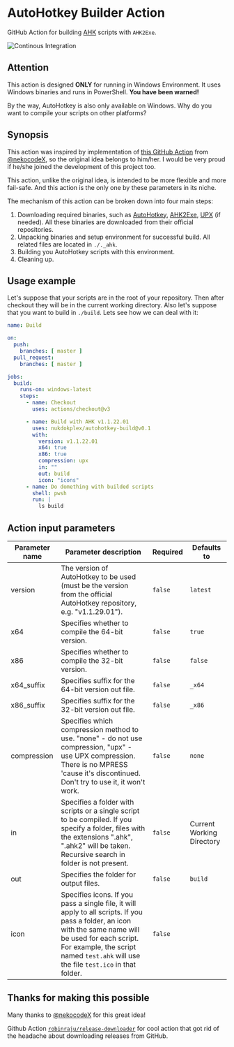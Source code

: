 # AutoHotkey Builder Action
GitHub Action for building [AHK](https://autohotkey.com/) scripts with `AHK2Exe`.

![Continous Integration](https://img.shields.io/github/actions/workflow/status/nukdokplex/autohotkey-build/ci.yml?label=integration)

## Attention

This action is designed **ONLY** for running in Windows Environment. It uses Windows binaries and runs in PowerShell. **You have been warned!**

By the way, AutoHotkey is also only available on Windows. Why do you want to compile your scripts on other platforms?

## Synopsis

This action was inspired by implementation of [this GitHub Action](https://github.com/nekocodeX/GitHub-Action-Ahk2Exe) from [@nekocodeX](https://github.com/nekocodeX), so the original idea belongs to him/her. I would be very proud if he/she joined the development of this project too.

This action, unlike the original idea, is intended to be more flexible and more fail-safe. And this action is the only one by these parameters in its niche.

The mechanism of this action can be broken down into four main steps:

1. Downloading required binaries, such as [AutoHotkey](https://github.com/AutoHotkey/AutoHotkey), [AHK2Exe](https://github.com/AutoHotkey/Ahk2Exe), [UPX](https://github.com/upx/upx) (if needed). All these binaries are downloaded from their official repositories. 
2. Unpacking binaries and setup environment for successful build. All related files are located in `./._ahk`.
3. Building you AutoHotkey scripts with this environment.
4. Cleaning up.

## Usage example

Let's suppose that your scripts are in the root of your repository. Then after checkout they will be in the current working directory. Also let's suppose that you want to build in `./build`. Lets see how we can deal with it:

```yaml
name: Build

on:
  push:
    branches: [ master ]
  pull_request:
    branches: [ master ]

jobs:
  build:
    runs-on: windows-latest
    steps:
      - name: Checkout
        uses: actions/checkout@v3

      - name: Build with AHK v1.1.22.01
        uses: nukdokplex/autohotkey-build@v0.1
        with:
          version: v1.1.22.01
          x64: true
          x86: true
          compression: upx
          in: ""
          out: build
          icon: "icons"
      - name: Do domething with builded scripts
        shell: pwsh
        run: |
          ls build

```

## Action input parameters

|Parameter name|Parameter description|Required|Defaults to|
|-|-|-|-|
|version|The version of AutoHotkey to be used (must be the version from the official AutoHotkey repository, e.g. "v1.1.29.01").|`false`|`latest`|
|x64|Specifies whether to compile the 64-bit version.|`false`|`true`|
|x86|Specifies whether to compile the 32-bit version.|`false`|`false`|
|x64_suffix|Specifies suffix for the 64-bit version out file.|`false`|`_x64`|
|x86_suffix|Specifies suffix for the 32-bit version out file.|`false`|`_x86`|
|compression|Specifies which compression method to use. "none" - do not use compression, "upx" - use UPX compression. There is no MPRESS 'cause it's discontinued. Don't try to use it, it won't work.|`false`|`none`|
|in|Specifies a folder with scripts or a single script to be compiled. If you specify a folder, files with the extensions ".ahk", ".ahk2" will be taken. Recursive search in folder is not present.|`false`|Current Working Directory|
|out|Specifies the folder for output files.|`false`|`build`|
|icon|Specifies icons. If you pass a single file, it will apply to all scripts. If you pass a folder, an icon with the same name will be used for each script. For example, the script named `test.ahk` will use the file `test.ico` in that folder.|`false`| |

## Thanks for making this possible

Many thanks to [@nekocodeX](https://github.com/nekocodeX) for this great idea!

Github Action [`robinraju/release-downloader`](https://github.com/robinraju/release-downloader) for cool action that got rid of the headache about downloading releases from GitHub.
